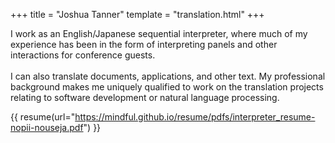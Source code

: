+++
title = "Joshua Tanner"
template = "translation.html"
+++


I work as an English/Japanese sequential interpreter, where much of my experience has been in the form of interpreting panels and other interactions for conference guests.
<br/><br>
I can also translate documents, applications, and other text. My professional background makes me uniquely qualified to work on the translation projects relating to software development or natural language processing.


{{ resume(url="https://mindful.github.io/resume/pdfs/interpreter_resume-nopii-nouseja.pdf") }}
